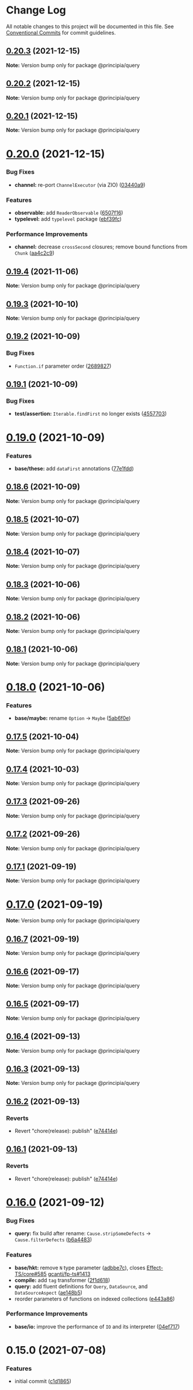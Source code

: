 # Change Log

All notable changes to this project will be documented in this file.
See [Conventional Commits](https://conventionalcommits.org) for commit guidelines.

## [0.20.3](https://github.com/0x706b/principia.ts/compare/@principia/query@0.20.1...@principia/query@0.20.3) (2021-12-15)

**Note:** Version bump only for package @principia/query





## [0.20.2](https://github.com/0x706b/principia.ts/compare/@principia/query@0.20.1...@principia/query@0.20.2) (2021-12-15)

**Note:** Version bump only for package @principia/query





## [0.20.1](https://github.com/0x706b/principia.ts/compare/@principia/query@0.20.0...@principia/query@0.20.1) (2021-12-15)

**Note:** Version bump only for package @principia/query





# [0.20.0](https://github.com/0x706b/principia.ts/compare/@principia/query@0.19.4...@principia/query@0.20.0) (2021-12-15)


### Bug Fixes

* **channel:** re-port `ChannelExecutor` (via ZIO) ([03440a9](https://github.com/0x706b/principia.ts/commit/03440a9b0fd0f7984738893ea18710593cf30239))


### Features

* **observable:** add `ReaderObservable` ([6507f16](https://github.com/0x706b/principia.ts/commit/6507f165e61530d79589e5e1f2f8712126ac0f60))
* **typelevel:** add `typelevel` package ([ebf39fc](https://github.com/0x706b/principia.ts/commit/ebf39fc0fe9decdd06dbbf33add0e532cdeccb2d))


### Performance Improvements

* **channel:** decrease `crossSecond` closures; remove bound functions from `Chunk` ([aa4c2c9](https://github.com/0x706b/principia.ts/commit/aa4c2c98a74b84854cb159804a16bd58dacb5fdb))





## [0.19.4](https://github.com/0x706b/principia.ts/compare/@principia/query@0.19.3...@principia/query@0.19.4) (2021-11-06)

**Note:** Version bump only for package @principia/query





## [0.19.3](https://github.com/0x706b/principia.ts/compare/@principia/query@0.19.2...@principia/query@0.19.3) (2021-10-10)

**Note:** Version bump only for package @principia/query





## [0.19.2](https://github.com/0x706b/principia.ts/compare/@principia/query@0.19.1...@principia/query@0.19.2) (2021-10-09)


### Bug Fixes

* `Function.if` parameter order ([2689827](https://github.com/0x706b/principia.ts/commit/2689827e45e3cb1a15d7fe16e6553c756a0c53fe))





## [0.19.1](https://github.com/0x706b/principia.ts/compare/@principia/query@0.19.0...@principia/query@0.19.1) (2021-10-09)


### Bug Fixes

* **test/assertion:** `Iterable.findFirst` no longer exists ([4557703](https://github.com/0x706b/principia.ts/commit/45577031d470df43abb922081e805458e1f97544))





# [0.19.0](https://github.com/0x706b/principia.ts/compare/@principia/query@0.18.6...@principia/query@0.19.0) (2021-10-09)


### Features

* **base/these:** add `dataFirst` annotations ([77e1fdd](https://github.com/0x706b/principia.ts/commit/77e1fdda4d4d4e7a2542bde78655589597441d50))





## [0.18.6](https://github.com/0x706b/principia.ts/compare/@principia/query@0.18.5...@principia/query@0.18.6) (2021-10-09)

**Note:** Version bump only for package @principia/query





## [0.18.5](https://github.com/0x706b/principia.ts/compare/@principia/query@0.18.4...@principia/query@0.18.5) (2021-10-07)

**Note:** Version bump only for package @principia/query





## [0.18.4](https://github.com/0x706b/principia.ts/compare/@principia/query@0.18.3...@principia/query@0.18.4) (2021-10-07)

**Note:** Version bump only for package @principia/query





## [0.18.3](https://github.com/0x706b/principia.ts/compare/@principia/query@0.18.2...@principia/query@0.18.3) (2021-10-06)

**Note:** Version bump only for package @principia/query





## [0.18.2](https://github.com/0x706b/principia.ts/compare/@principia/query@0.18.1...@principia/query@0.18.2) (2021-10-06)

**Note:** Version bump only for package @principia/query





## [0.18.1](https://github.com/0x706b/principia.ts/compare/@principia/query@0.18.0...@principia/query@0.18.1) (2021-10-06)

**Note:** Version bump only for package @principia/query





# [0.18.0](https://github.com/0x706b/principia.ts/compare/@principia/query@0.17.5...@principia/query@0.18.0) (2021-10-06)


### Features

* **base/maybe:** rename `Option` -> `Maybe` ([5ab6f0e](https://github.com/0x706b/principia.ts/commit/5ab6f0ee8b8ba03bc839dead064498d018667ebb))





## [0.17.5](https://github.com/0x706b/principia.ts/compare/@principia/query@0.17.4...@principia/query@0.17.5) (2021-10-04)

**Note:** Version bump only for package @principia/query





## [0.17.4](https://github.com/0x706b/principia.ts/compare/@principia/query@0.17.3...@principia/query@0.17.4) (2021-10-03)

**Note:** Version bump only for package @principia/query





## [0.17.3](https://github.com/0x706b/principia.ts/compare/@principia/query@0.17.2...@principia/query@0.17.3) (2021-09-26)

**Note:** Version bump only for package @principia/query





## [0.17.2](https://github.com/0x706b/principia.ts/compare/@principia/query@0.17.1...@principia/query@0.17.2) (2021-09-26)

**Note:** Version bump only for package @principia/query





## [0.17.1](https://github.com/0x706b/principia.ts/compare/@principia/query@0.17.0...@principia/query@0.17.1) (2021-09-19)

**Note:** Version bump only for package @principia/query





# [0.17.0](https://github.com/0x706b/principia.ts/compare/@principia/query@0.16.7...@principia/query@0.17.0) (2021-09-19)

**Note:** Version bump only for package @principia/query





## [0.16.7](https://github.com/0x706b/principia.ts/compare/@principia/query@0.16.6...@principia/query@0.16.7) (2021-09-19)

**Note:** Version bump only for package @principia/query





## [0.16.6](https://github.com/0x706b/principia.ts/compare/@principia/query@0.16.5...@principia/query@0.16.6) (2021-09-17)

**Note:** Version bump only for package @principia/query





## [0.16.5](https://github.com/0x706b/principia.ts/compare/@principia/query@0.16.4...@principia/query@0.16.5) (2021-09-17)

**Note:** Version bump only for package @principia/query





## [0.16.4](https://github.com/0x706b/principia.ts/compare/@principia/query@0.16.3...@principia/query@0.16.4) (2021-09-13)

**Note:** Version bump only for package @principia/query





## [0.16.3](https://github.com/0x706b/principia.ts/compare/@principia/query@0.16.2...@principia/query@0.16.3) (2021-09-13)

**Note:** Version bump only for package @principia/query





## [0.16.2](https://github.com/0x706b/principia.ts/compare/@principia/query@0.16.1...@principia/query@0.16.2) (2021-09-13)


### Reverts

* Revert "chore(release): publish" ([e74414e](https://github.com/0x706b/principia.ts/commit/e74414effa51392092770ecd542b55608dbb1201))





## [0.16.1](https://github.com/0x706b/principia.ts/compare/@principia/query@0.16.1...@principia/query@0.16.1) (2021-09-13)


### Reverts

* Revert "chore(release): publish" ([e74414e](https://github.com/0x706b/principia.ts/commit/e74414effa51392092770ecd542b55608dbb1201))





# [0.16.0](https://github.com/0x706b/principia.ts/compare/@principia/query@0.15.0...@principia/query@0.16.0) (2021-09-12)


### Bug Fixes

* **query:** fix build after rename: `Cause.stripSomeDefects` -> `Cause.filterDefects` ([b6a4483](https://github.com/0x706b/principia.ts/commit/b6a44839ad10cf16ece8e8d5ec863be83616cfae))


### Features

* **base/hkt:** remove `N` type parameter ([adbbe7c](https://github.com/0x706b/principia.ts/commit/adbbe7cb709177b6b3cbd9cb6050fc76e719d7a1)), closes [Effect-TS/core#585](https://github.com/Effect-TS/core/issues/585) [gcanti/fp-ts#1413](https://github.com/gcanti/fp-ts/issues/1413)
* **compile:** add `tag` transformer ([2f1d618](https://github.com/0x706b/principia.ts/commit/2f1d6186a69804b169d7dc2eb96346d612fd3582))
* **query:** add fluent definitions for `Query`, `DataSource`, and `DataSourceAspect` ([ae148b5](https://github.com/0x706b/principia.ts/commit/ae148b56894ec676210078b7d2b08e02e57350f0))
* reorder parameters of functions on indexed collections ([e443a86](https://github.com/0x706b/principia.ts/commit/e443a86d4f91c80a2919070f23cc28755af561d0))


### Performance Improvements

* **base/io:** improve the performance of `IO` and its interpreter ([04ef717](https://github.com/0x706b/principia.ts/commit/04ef717d293ba83cce4d49c21e6abd0848a81c75))





# 0.15.0 (2021-07-08)


### Features

* initial commit ([c1d1865](https://github.com/0x706b/principia.ts/commit/c1d1865d93b8c7762c4cdfa912360f467c0bae02))

